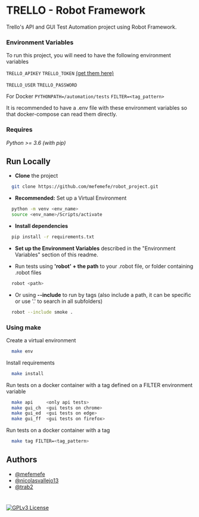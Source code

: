 
# TRELLO - Robot Framework

Trello's API and GUI Test Automation project using Robot Framework.


### Environment Variables

To run this project, you will need to have the following environment variables

`TRELLO_APIKEY`
`TRELLO_TOKEN`
[(get them here)](https://trello.com/app-key)

`TRELLO_USER`
`TRELLO_PASSWORD`

For Docker
`PYTHONPATH=/automation/tests`
`FILTER=<tag_pattern>`

It is recommended to have a .env file with these environment variables so that docker-compose can read them directly.


### Requires

*Python >= 3.6   (with pip)*
## Run Locally

- **Clone** the project

```bash
  git clone https://github.com/mefemefe/robot_project.git
```

- **Recommended:** Set up a Virtual Environment

```bash
  python -m venv <env_name>
  source <env_name>/Scripts/activate 
```

- **Install dependencies**

```bash
  pip install -r requirements.txt
```

- **Set up the Environment Variables** described in the "Environment Variables"  section of this readme.

- Run tests using **'robot' + the path** to your .robot file, or folder containing .robot files

```bash
  robot <path>
```
- Or using **--include** to run by tags (also include a path, it can be specific or use '.' to search in all subfolders)

```bash
  robot --include smoke .
```

### Using make
Create a virtual environment
```bash
  make env
```
Install requirements
```bash
  make install
```
Run tests on a docker container with a tag defined on a FILTER environment variable
```bash
  make api     <only api tests>
  make gui_ch  <gui tests on chrome>
  make gui_ed  <gui tests on edge>
  make gui_ff  <gui tests on firefox>
```
Run tests on a docker container with a tag
```bash
  make tag FILTER=<tag_pattern>
```
## Authors

- [@mefemefe](https://github.com/mefemefe)
- [@nicolasvallejo13](https://github.com/nicolasvallejo13)
- [@trab2](https://github.com/trab2)


#

[![GPLv3 License](https://img.shields.io/badge/License-GPL%20v3-yellow.svg)](https://opensource.org/licenses/)
